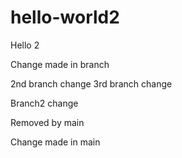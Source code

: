 # hello-world2
Hello 2



Change made in branch

2nd branch change
3rd branch change

Branch2 change

Removed by main

Change made in main

